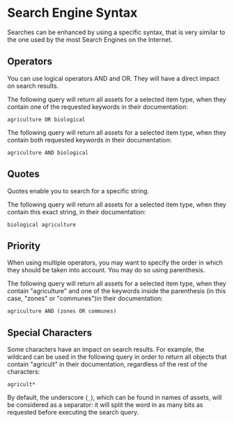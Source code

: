# Search Engine Syntax

Searches can be enhanced by using a specific syntax, that is very similar to the one used by the most Search Engines on the Internet. 

## Operators

You can use logical operators AND and OR. They will have a direct impact on search results. 

The following query will return all assets for a selected item type, when they contain one of the requested keywords in their documentation:

`agriculture OR biological`

The following query will return all assets for a selected item type, when they contain both requested keywords in their documentation:

`agriculture AND biological`

## Quotes

Quotes enable you to search for a specific string.

The following query will return all assets for a selected item type, when they contain this exact string, in their documentation:

`biological agriculture`

## Priority 

When using multiple operators, you may want to specify the order in which they should be taken into account. You may do so using parenthesis. 

The following query will return all assets for a selected item type, when they contain "agriculture" and one of the keywords inside the parenthesis (in this case, "zones" or "communes")in their documentation:

`agriculture AND (zones OR communes)`

## Special Characters

Some characters have an impact on search results. For example, the wildcard can be used in the following query in order to return all objects that contain "agricult" in their documentation, regardless of the rest of the characters:

`agricult*`

By default, the underscore (`_`), which can be found in names of assets, will be considered as a separator: it will split the word in as many bits as requested before executing the search query. 